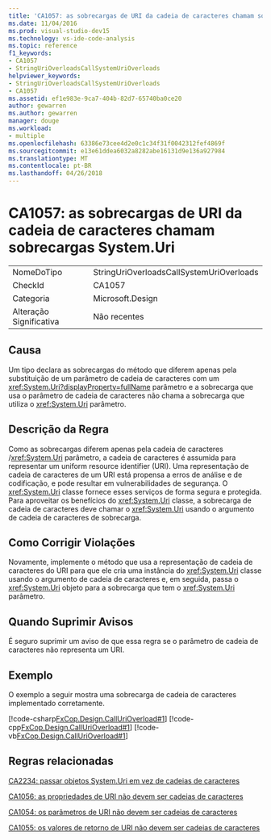 ```yaml
---
title: 'CA1057: as sobrecargas de URI da cadeia de caracteres chamam sobrecargas System.Uri'
ms.date: 11/04/2016
ms.prod: visual-studio-dev15
ms.technology: vs-ide-code-analysis
ms.topic: reference
f1_keywords:
- CA1057
- StringUriOverloadsCallSystemUriOverloads
helpviewer_keywords:
- StringUriOverloadsCallSystemUriOverloads
- CA1057
ms.assetid: ef1e983e-9ca7-404b-82d7-65740ba0ce20
author: gewarren
ms.author: gewarren
manager: douge
ms.workload:
- multiple
ms.openlocfilehash: 63386e73cee4d2e0c1c34f31f0042312fef4869f
ms.sourcegitcommit: e13e61ddea6032a8282abe16131d9e136a927984
ms.translationtype: MT
ms.contentlocale: pt-BR
ms.lasthandoff: 04/26/2018
---
```

# <a name="ca1057-string-uri-overloads-call-systemuri-overloads"></a>CA1057: as sobrecargas de URI da cadeia de caracteres chamam sobrecargas System.Uri
|||
|-|-|
|NomeDoTipo|StringUriOverloadsCallSystemUriOverloads|
|CheckId|CA1057|
|Categoria|Microsoft.Design|
|Alteração Significativa|Não recentes|

## <a name="cause"></a>Causa
 Um tipo declara as sobrecargas do método que diferem apenas pela substituição de um parâmetro de cadeia de caracteres com um <xref:System.Uri?displayProperty=fullName> parâmetro e a sobrecarga que usa o parâmetro de cadeia de caracteres não chama a sobrecarga que utiliza o <xref:System.Uri> parâmetro.

## <a name="rule-description"></a>Descrição da Regra
 Como as sobrecargas diferem apenas pela cadeia de caracteres /<xref:System.Uri> parâmetro, a cadeia de caracteres é assumida para representar um uniform resource identifier (URI). Uma representação de cadeia de caracteres de um URI está propensa a erros de análise e de codificação, e pode resultar em vulnerabilidades de segurança. O <xref:System.Uri> classe fornece esses serviços de forma segura e protegida. Para aproveitar os benefícios do <xref:System.Uri> classe, a sobrecarga de cadeia de caracteres deve chamar o <xref:System.Uri> usando o argumento de cadeia de caracteres de sobrecarga.

## <a name="how-to-fix-violations"></a>Como Corrigir Violações
 Novamente, implemente o método que usa a representação de cadeia de caracteres do URI para que ele cria uma instância do <xref:System.Uri> classe usando o argumento de cadeia de caracteres e, em seguida, passa o <xref:System.Uri> objeto para a sobrecarga que tem o <xref:System.Uri> parâmetro.

## <a name="when-to-suppress-warnings"></a>Quando Suprimir Avisos
 É seguro suprimir um aviso de que essa regra se o parâmetro de cadeia de caracteres não representa um URI.

## <a name="example"></a>Exemplo
 O exemplo a seguir mostra uma sobrecarga de cadeia de caracteres implementado corretamente.

 [!code-csharp[FxCop.Design.CallUriOverload#1](../code-quality/codesnippet/CSharp/ca1057-string-uri-overloads-call-system-uri-overloads_1.cs)]
 [!code-cpp[FxCop.Design.CallUriOverload#1](../code-quality/codesnippet/CPP/ca1057-string-uri-overloads-call-system-uri-overloads_1.cpp)]
 [!code-vb[FxCop.Design.CallUriOverload#1](../code-quality/codesnippet/VisualBasic/ca1057-string-uri-overloads-call-system-uri-overloads_1.vb)]

## <a name="related-rules"></a>Regras relacionadas
 [CA2234: passar objetos System.Uri em vez de cadeias de caracteres](../code-quality/ca2234-pass-system-uri-objects-instead-of-strings.md)

 [CA1056: as propriedades de URI não devem ser cadeias de caracteres](../code-quality/ca1056-uri-properties-should-not-be-strings.md)

 [CA1054: os parâmetros de URI não devem ser cadeias de caracteres](../code-quality/ca1054-uri-parameters-should-not-be-strings.md)

 [CA1055: os valores de retorno de URI não devem ser cadeias de caracteres](../code-quality/ca1055-uri-return-values-should-not-be-strings.md)